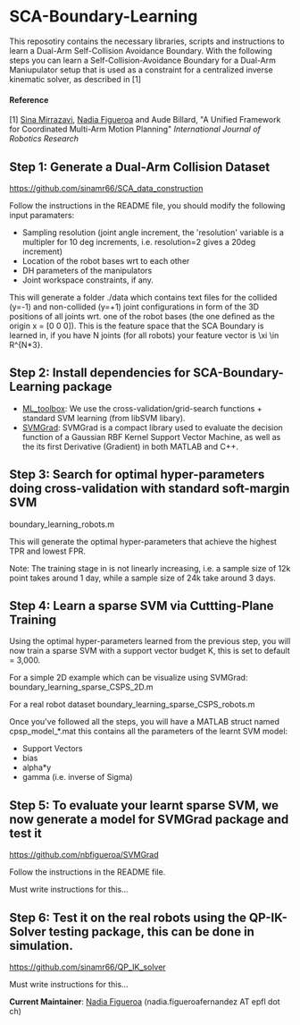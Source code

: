 # SCA-Boundary-Learning
This reposotiry contains the necessary libraries, scripts and instructions to learn a Dual-Arm Self-Collision Avoidance Boundary. With the following steps you can learn a Self-Collision-Avoidance Boundary for a Dual-Arm Maniupulator setup that is used as a constraint for a centralized inverse kinematic solver, as described in [1]

#### Reference
[1] [Sina Mirrazavi](http://lasa.epfl.ch/people/member.php?SCIPER=233855), [Nadia Figueroa](http://lasa.epfl.ch/people/member.php?SCIPER=238387) and Aude Billard, "A Unified Framework for Coordinated
Multi-Arm Motion Planning" *International Journal of Robotics Research* 


## Step 1: Generate a Dual-Arm Collision Dataset

https://github.com/sinamr66/SCA_data_construction

Follow the instructions in the README file, you should modify the following input paramaters:
- Sampling resolution (joint angle increment, the 'resolution' variable is a multipler for 10 deg increments, i.e. resolution=2 gives a 20deg increment)
- Location of the robot bases wrt to each other
- DH parameters of the manipulators
- Joint workspace constraints, if any. 

This will generate a folder ./data which contains text files for the collided (y=-1) and non-collided (y=+1) joint configurations in form of the 3D positions of all joints wrt. one of the robot bases (the one defined as the origin x = [0 0 0]). This is the feature space that the SCA Boundary is learned in, if you have N joints (for all robots) your feature vector is \xi \in R^{N*3}.



## Step 2: Install dependencies for SCA-Boundary-Learning package
- [ML_toolbox](https://github.com/epfl-lasa/ML_toolbox): We use the cross-validation/grid-search functions + standard SVM learning (from libSVM libary).
- [SVMGrad](https://github.com/nbfigueroa/SVMGrad): SVMGrad is a compact library used to evaluate the decision function of a Gaussian RBF Kernel Support Vector Machine, as well as the its first Derivative (Gradient) in both MATLAB and C++.

## Step 3: Search for optimal hyper-parameters doing cross-validation with standard soft-margin SVM
boundary_learning_robots.m

This will generate the optimal hyper-parameters that achieve the highest TPR and lowest FPR.

Note: The training stage in is not linearly increasing, i.e. a sample size of 12k point takes around 1 day, while a sample size of 24k take around 3 days.

## Step 4: Learn a sparse SVM via Cuttting-Plane Training 
Using the optimal hyper-parameters learned from the previous step, you will now train a sparse SVM with a support vector budget K, this is set to default = 3,000. 

For a simple 2D example which can be visualize using SVMGrad:
boundary_learning_sparse_CSPS_2D.m

For a real robot dataset
boundary_learning_sparse_CSPS_robots.m

Once you've followed all the steps, you will have a MATLAB struct named cpsp_model_*.mat this contains all the parameters of the learnt SVM model:
- Support Vectors
- bias
- alpha*y
- gamma (i.e. inverse of Sigma)

## Step 5: To evaluate your learnt sparse SVM, we now generate a model for SVMGrad package and test it

https://github.com/nbfigueroa/SVMGrad

Follow the instructions in the README file. 

Must write instructions for this...

## Step 6: Test it on the real robots using the QP-IK-Solver testing package, this can be done in simulation.

https://github.com/sinamr66/QP_IK_solver

Must write instructions for this...

**Current Maintainer**: [Nadia Figueroa](http://lasa.epfl.ch/people/member.php?SCIPER=238387) (nadia.figueroafernandez AT epfl dot ch)

